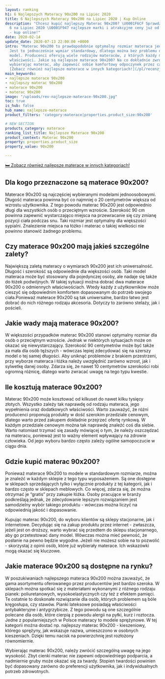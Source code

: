 ```yaml
---
layout: ranking
h1: 6 Najlepszych Materacy 90x200 na Lipiec 2020
title: 6 Najlepszych Materacy 90x200 na Lipiec 2020 | Kup Online
description: "Chcesz kupić najlepszy Materac 90x200? \U0001F6CF️ Sprawdź Ranking TOP
  6 na Lipiec 2020 \U0001F947 najlepsze marki i atrakcyjne ceny już od 200 złotych
  - kup online!"
date: 2020-02-14
update_date: 2020-07-13 22:00:00 +0000
intro: "Materac 90x200 to prawdopodobnie optymalny rozmiar materaca jednoosobowego.
  Jest to jednocześnie wymiar standardowy, dlatego można bez problemu dostać taki
  model. Producenci oferują wiele rodzajów materaców, z których każdy ma odmienne
  właściwości. Jakie są najlepsze materace 90x200? Na co dokładnie zwrócić uwagę,
  wybierając materac, aby zapewnić sobie komfortowy odpoczynek przez całą noc?\n\n\U0001F6CF️
  [Zobacz również najlepsze materace w innych kategoriach!](/pl/recenzje/najlepsze-materace.html)"
main_keywords:
- najlepsze materace 90x200
- najlepszy materac 90x200
- materace 90x200
- materac 90x200
image: "/uploads/rev-najlepsze-materace-90x200.jpg"
toc: true
is_hub: false
hub_name: najlepsze-materace
product_filters: 'category:materace|properties.product_size:90x200'

# NEW SECTION
products_category: materace
ranking_list_title: Najlepsze Materace 90x200
product_context: Materac 90x200
property: properties.product_size
property_value: 90x200

---
```

[🛏️ Zobacz również najlepsze materace w innych kategoriach!](/pl/recenzje/najlepsze-materace.html)

##   Dla kogo przeznaczone są materace 90x200?

Materace 90x200 są najczęściej wybieranymi modelami jednoosobowymi. Długość materaca powinna być co najmniej o 20 centymetrów większa od wzrostu użytkownika. Z tego powodu materac 90x200 jest odpowiednio długi  dla wszystkich osób o przeciętnym wzroście. Szerokość 90 cm powinna zapewnić wystarczająco  miejsca na przewracanie się czy zmianę pozycji ciała podczas snu. Taki rozmiar jest  optymalny dla większości sypialni. Znalezienie miejsca na łóżko i materac o takiej  wielkości nie powinno stanowić żadnego problemu.

## Czy materace 90x200 mają  jakieś szczególne zalety?

Największą zaletą materacy o wymiarach 90x200 jest  ich uniwersalność. Długość i szerokość są odpowiednie dla większości osób. Taki  model materaca może być stosowany dla pojedynczej osoby, ale nadaje się także do  łóżek podwójnych. W takiej sytuacji można dobrać dwa materace 90x200 o odmiennych  właściwościach. Wtedy każdy z użytkowników może cieszyć się odpowiednim komfortem  dopasowanym do potrzeb swojego ciała.Ponieważ materace 90x200 są tak uniwersalne,  bardzo łatwo jest dobrać do nich różnego rodzaju akcesoria. Dotyczy to zarówno stelaży,  jak i pościeli.

## Jakie wady mają materace 90x200?

W większości przypadków  materac 90x200 stanowi optymalny rozmiar dla osób o przeciętnym wzroście. Jednak w niektórych sytuacjach może on okazać się niewystarczający. Szerokość 90 centymetrów może być także za mała dla osób tęższych - wówczas lepiej zdecydować się na szerszy model o tej samej długości. Aby uniknąć problemów z brakiem przestrzeni, przy wyborze materaca i łóżka należy uwzględnić zarówno wzrost, jak i sylwetkę danej osoby. Zdarza się, że nawet 10 centymetrów szerokości robi ogromną różnicę, dlatego warto zwracać uwagę na tego typu kwestie.

## Ile kosztują materace 90x200?

Materac 90x200 może kosztować od kilkuset do nawet kilku tysięcy złotych. Wszystko zależy tak naprawdę od rodzaju materaca, jego wypełnienia oraz dodatkowych właściwości. Warto zauważyć,  że różni producenci proponują produkty w dość szerokim przedziale cenowym, dlatego  warto przed zakupem dokładnie przejrzeć ofertę rynkową. W każdym przedziale cenowym  można tak naprawdę znaleźć coś dla siebie. Warto natomiast trzymać się zasady mówiącej  o tym, że należy oszczędzać na materacu, ponieważ jest to ważny element wpływający  na zdrowie człowieka. Od jego wyboru bardzo często zależy ogólne samopoczucie w ciągu dnia.

## Gdzie kupić materac 90x200?

Ponieważ materace 90x200 to modele  w standardowym rozmiarze, można je znaleźć w każdym sklepie z tego typu wyposażeniem.  Są one dostępne w sklepach sprzedających tylko i wyłącznie produkty z tej kategorii,  jak i bardzo często w sklepach meblowych. Co więcej, zdarza się, że można otrzymać  je “gratis” przy zakupie łóżka. Osoby pracujące w branży podkreślają jednak, że  zdecydowanie lepszym rozwiązaniem jest samodzielny wybór takiego produktu - wówczas  można liczyć na odpowiednią jakość i dopasowanie.

Kupując materac 90x200, do
  wyboru klientów są sklepy stacjonarne, jak i internetowe. Decydując się na zakup  produktu przez internet - zwłaszcza, jeżeli jest on droższy, warto wybrać się przedtem  do sklepu stacjonarnego, aby go przetestować dany model. Wówczas można mieć pewność,  że posłanie na pewno będzie wygodne. Jeżeli nie możesz sobie na to pozwolić - skorzystaj  z opinii osób, które już wybierały materace. Ich wskazówki mogą okazać się kluczowe.

## Jakie materace 90x200 są dostępne na rynku?

W poszukiwaniach najlepszego materaca 90x200 można zauważyć, że gama asortymentu oferowanego przez producentów jest bardzo szeroka. W sklepach można spotkać się z materiałami wykonanymi z różnego rodzaju pianek: poliuretanowych, wysokoelastycznych czy też z efektem pamięci. Te ostatnie to doskonałe rozwiązanie dla osób, których problemem są bóle kręgosłupa, czy stawów. Pianki lateksowe posiadają właściwości antybakteryjne i antygrzybicze. Z tego powodu są one szczególnie polecane dla osób, które cierpią z powodu alergii na pyłki, kurz i roztocza. Jedne z popularniejszych w Polsce materacy to modele sprężynowe. W tej kategorii można dostać np. najlepszy materac 90x200 - kieszeniowy, którego sprężyny, jak wskazuje nazwa, umieszczono w osobnych kieszeniach. Dzięki temu nacisk na powierzchnię jest rozłożony równomiernie.

Wybierając materac 90x200, należy zwrócić szczególną uwagę na jego wysokość. Zbyt cienki materac nie zapewni odpowiedniego podparcia, a nadmiernie gruby może okazać się za twardy. Stopień twardości powinien być dopasowany zarówno do preferencji użytkownika, jak i indywidualnych potrzeb zdrowotnych.